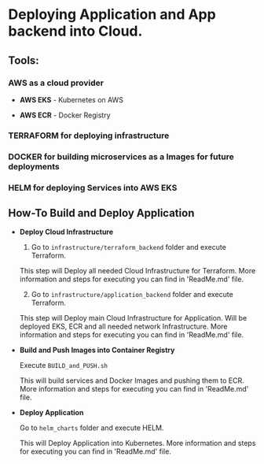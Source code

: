 # Deploying Application and App backend into Cloud.

## Tools:

### **AWS** as a cloud provider

- **AWS EKS** - Kubernetes on AWS

- **AWS ECR** - Docker Registry

### **TERRAFORM** for deploying infrastructure

### **DOCKER** for building microservices as a Images for future deployments

### **HELM** for deploying Services into AWS EKS


## How-To Build and Deploy Application

- **Deploy Cloud Infrastructure**

  1. Go to `infrastructure/terraform_backend` folder and execute Terraform.

    This step will Deploy all needed Cloud Infrastructure for Terraform. More information and steps for executing you can find in 'ReadMe.md' file.

  2. Go to `infrastructure/application_backend` folder and execute Terraform.

    This step will Deploy main Cloud Infrastructure for Application. Will be deployed EKS, ECR and all needed network Infrastructure. More information and steps for executing you can find in 'ReadMe.md' file.

- **Build and Push Images into Container Registry**

  Execute `BUILD_and_PUSH.sh`

    This will build services and Docker Images and pushing them to ECR.
    More information and steps for executing you can find in 'ReadMe.md' file.

- **Deploy Application**

    Go to `helm_charts` folder and execute HELM.

    This will Deploy Application into Kubernetes. More information and steps for executing you can find in 'ReadMe.md' file.
